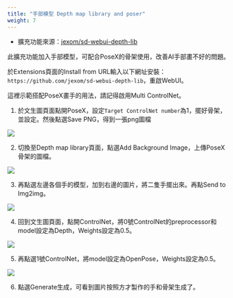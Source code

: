 ```yaml
---
title: "手部模型 Depth map library and poser"
weight: 7
---
```


- 擴充功能來源：[jexom/sd-webui-depth-lib](https://github.com/jexom/sd-webui-depth-lib)

此擴充功能加入手部模型，可配合PoseX的骨架使用，改善AI手部畫不好的問題。

於Extensions頁面的Install from URL輸入以下網址安裝： `https://github.com/jexom/sd-webui-depth-lib`，重啟WebUI。

這裡示範搭配PoseX畫手的用法，請記得啟用Multi ControlNet。

1. 於文生圖頁面點開PoseX，設定`Target ControlNet number`為1，擺好骨架，並設定。然後點選Save PNG，得到一張png圖檔

![](../../images/sd-webui-depth-lib-1.webp)

2. 切換至Depth map library頁面，點選Add Background Image，上傳PoseX骨架的圖檔。

![](../../images/sd-webui-depth-lib-2.webp)

3. 再點選左邊各個手的模型，加到右邊的圖片，將二隻手擺出來。再點Send to Img2img。

![](../../images/sd-webui-depth-lib-3.webp)

4. 回到文生圖頁面，點開ControlNet，將0號ControlNet的preprocessor和model設定為Depth，Weights設定為0.5。

![](../../images/sd-webui-depth-lib-4.webp)

5. 再點選1號ControlNet，將model設定為OpenPose，Weights設定為0.5。

![](../../images/sd-webui-depth-lib-5.webp)

6. 點選Generate生成，可看到圖片按照方才製作的手和骨架生成了。

